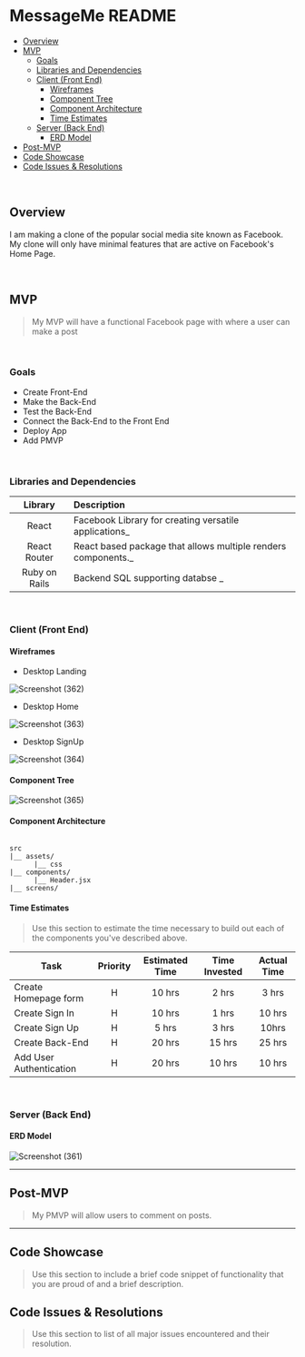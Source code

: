 
# MessageMe README <!-- omit in toc -->

- [Overview](#overview)
- [MVP](#mvp)
  - [Goals](#goals)
  - [Libraries and Dependencies](#libraries-and-dependencies)
  - [Client (Front End)](#client-front-end)
    - [Wireframes](#wireframes)
    - [Component Tree](#component-tree)
    - [Component Architecture](#component-architecture)
    - [Time Estimates](#time-estimates)
  - [Server (Back End)](#server-back-end)
    - [ERD Model](#erd-model)
- [Post-MVP](#post-mvp)
- [Code Showcase](#code-showcase)
- [Code Issues & Resolutions](#code-issues--resolutions)

<br>

## Overview

I am making a clone of the popular social media site known as Facebook. My clone will only have minimal features that are active on Facebook's Home Page.


<br>

## MVP

> My MVP will have a functional Facebook page with where a user can make a post

<br>

### Goals

- Create Front-End
- Make the Back-End
- Test the Back-End
- Connect the Back-End to the Front End
- Deploy App
- Add PMVP

<br>

### Libraries and Dependencies

|     Library      | Description                                |
| :--------------: | :----------------------------------------- |
|      React       | Facebook Library for creating versatile applications_ |
|   React Router   | React based package that allows multiple renders components._ |
|  Ruby on Rails   | Backend SQL supporting databse _ |

<br>

### Client (Front End)

#### Wireframes

- Desktop Landing

![Screenshot (362)](https://user-images.githubusercontent.com/50060155/145655863-1c888356-f773-41b3-b64b-f0b035f205a8.png)

- Desktop Home

![Screenshot (363)](https://user-images.githubusercontent.com/50060155/145655897-bd572b75-6088-4081-873e-dd019cb68f7d.png)

- Desktop SignUp

![Screenshot (364)](https://user-images.githubusercontent.com/50060155/145656034-4f24fd2d-77a9-4b2a-b547-605af7648d0b.png)
 

#### Component Tree

![Screenshot (365)](https://user-images.githubusercontent.com/50060155/146370061-dd31afa0-a9b7-413d-9505-43df89320ff4.png)


#### Component Architecture

``` structure

src
|__ assets/
      |__ css
|__ components/
      |__ Header.jsx
|__ screens/

```

#### Time Estimates

> Use this section to estimate the time necessary to build out each of the components you've described above.

| Task                | Priority | Estimated Time | Time Invested | Actual Time |
| ------------------- | :------: | :------------: | :-----------: | :---------: |
| Create Homepage form    |    H     |     10 hrs      |     2 hrs     |    3 hrs    |
| Create Sign In      |    H     |     10 hrs      |     1 hrs     |     10 hrs     |
| Create Sign Up      |    H      |     5 hrs      |     3 hrs     |     10hrs     |
| Create Back-End     |     H     |     20 hrs      |     15 hrs     |     25 hrs     |
| Add User Authentication   |  H        |     20 hrs      |     10 hrs     |     10 hrs     |


<br>

### Server (Back End)

#### ERD Model

![Screenshot (361)](https://user-images.githubusercontent.com/50060155/145606043-9e19bbc5-2dc0-4d59-b801-5a773b66101b.png)
<br>

***

## Post-MVP

> My PMVP will allow users to comment on posts. 

***

## Code Showcase

> Use this section to include a brief code snippet of functionality that you are proud of and a brief description.

## Code Issues & Resolutions

> Use this section to list of all major issues encountered and their resolution.
